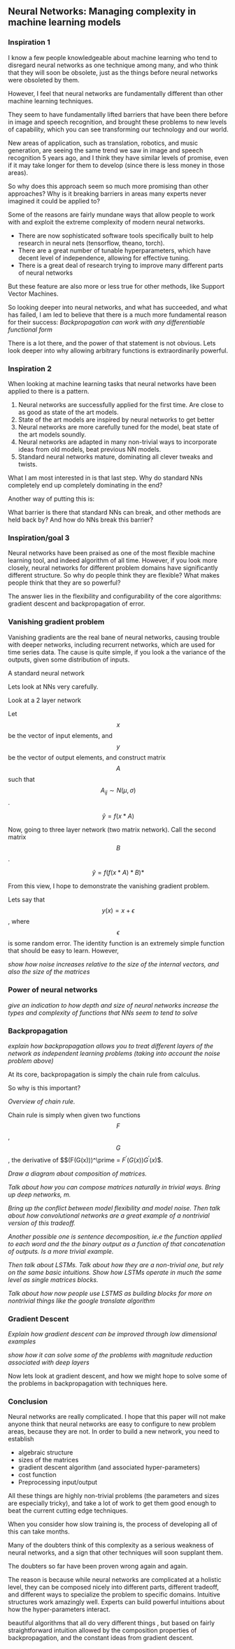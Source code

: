 ## Neural Networks: Managing complexity in machine learning models

### Inspiration 1


I know a few people knowledgeable about machine learning who tend to disregard neural networks as one technique among many, and who think that they will soon be obsolete, just as the things before neural networks were obsoleted by them.

However, I feel that neural networks are fundamentally different than other machine learning techniques.

They seem to have fundamentally lifted barriers that have been there before in image and speech recognition, and brought these problems to new levels of capability, which you can see transforming our technology and our world.

New areas of application, such as translation, robotics, and music generation, are seeing the same trend we saw in image and speech recognition 5 years ago, and I think they have similar levels of promise, even if it may take longer for them to develop (since there is less money in those areas).

So why does this approach seem so much more promising than other approaches? Why is it breaking barriers in areas many experts never imagined it could be applied to?

Some of the reasons are fairly mundane ways that allow people to work with and exploit the extreme complexity of modern neural networks.

* There are now sophisticated software tools specifically built to help research in neural nets (tensorflow, theano, torch).
* There are a great number of tunable hyperparameters, which have decent level of independence, allowing for effective tuning.
* There is a great deal of research trying to improve many different parts of neural networks

But these feature are also more or less true for other methods, like Support Vector Machines.

So looking deeper into neural networks, and what has succeeded, and what has failed, I am led to believe that there is a much more fundamental reason for their success: *Backpropagation can work with any differentiable functional form*

There is a lot there, and the power of that statement is not obvious. Lets look deeper into why allowing arbitrary functions is extraordinarily powerful. 

### Inspiration 2

When looking at machine learning tasks that neural networks have been applied to there is a pattern.

1. Neural networks are successfully applied for the first time. Are close to as good as state of the art models.
2. State of the art models are inspired by neural networks to get better
3. Neural networks are more carefully tuned for the model, beat state of the art models soundly.
4. Neural networks are adapted in many non-trivial ways to incorporate ideas from old models, beat previous NN models.
5. Standard neural networks mature, dominating all clever tweaks and twists.

What I am most interested in is that last step. Why do standard NNs completely end up completely dominating in the end?

Another way of putting this is:

What barrier is there that standard NNs can break, and other methods are held back by? And how do NNs break this barrier?

### Inspiration/goal 3

Neural networks have been praised as one of the most flexible machine learning tool, and indeed algorithm of all time. However, if you look more closely, neural networks for different problem domains have significantly different structure. So why do people think they are flexible? What makes people think that they are so powerful?

The answer lies in the flexibility and configurability of the core algorithms: gradient descent and backpropagation of error.

### Vanishing gradient problem

Vanishing gradients are the real bane of neural networks, causing trouble with deeper networks, including recurrent networks, which are used for time series data. The cause is quite simple, if you look a the variance of the outputs, given some distribution of inputs.

A standard neural network

Lets look at NNs very carefully.

Look at a 2 layer network

Let $$x$$ be the vector of input elements, and $$y$$ be the vector of output elements, and construct matrix $$A$$ such that $$ A_{ij} \sim N(\mu, \sigma)$$.

$$ \hat{y} = f(x*A) $$

Now, going to three layer network (two matrix network). Call the second matrix $$B$$.

$$ \hat{y} = f(f(x*A)*B)* $$

From this view, I hope to demonstrate the vanishing gradient problem.

Lets say that $$y(x) = x + \epsilon$$, where $$\epsilon$$ is some random error. The identity function is an extremely simple function that should be easy to learn. However,

*show how noise increases relative to the size of the internal vectors, and also the size of the matrices*

### Power of neural networks

*give an indication to how depth and size of neural networks increase the types and complexity of functions that NNs seem to tend to solve*

### Backpropagation

*explain how backpropagation allows you to treat different layers of the network as independent learning problems (taking into account the noise problem above)*



At its core, backpropagation is simply the chain rule from calculus.

So why is this important?


*Overview of chain rule.*

Chain rule is simply when given two functions $$F$$,$$G$$, the derivative of $$(F(G(x)))^\prime = $F^\prime(G(x))G^\prime(x)$$.

*Draw a diagram about composition of matrices.*

*Talk about how you can compose matrices naturally in trivial ways. Bring up deep networks, m.*

*Bring up the conflict between model flexibility and model noise. Then talk about how convolutional networks are a great example of a nontrivial version of this tradeoff.*

*Another possible one is sentence decomposition, ie.e the function applied to each word and the the binary output as a function of that concatenation of outputs.  Is a more trivial example.*


*Then talk about LSTMs. Talk about how they are a non-trivial one, but rely on the same basic intuitions. Show how LSTMs operate in much the same level as single matrices blocks.*

*Talk about how now people use LSTMS as building blocks for more on nontrivial things like the google translate algorithm*

### Gradient Descent

*Explain how gradient descent can be improved through low dimensional examples*

*show how it can solve some of the problems with magnitude reduction associated with deep layers*

Now lets look at gradient descent, and how we might hope to solve some of the problems in backpropagation with techniques here.

### Conclusion

Neural networks are really complicated. I hope that this paper will not make anyone think that neural networks are easy to configure to new problem areas, because they are not. In order to build a new network, you need to establish

* algebraic structure
* sizes of the matrices
* gradient descent algorithm (and associated hyper-parameters)
* cost function
* Preprocessing input/output

All these things are highly non-trivial problems (the parameters and sizes are especially tricky), and take a lot of work to get them good enough to beat the current cutting edge techniques.

When you consider how slow training is, the process of developing all of this can take months.

Many of the doubters think of this complexity as a serious weakness of neural networks, and a sign that other techniques will soon supplant them.

The doubters so far have been proven wrong again and again.

The reason is because while neural networks are complicated at a holistic level, they can be composed nicely into different parts, different tradeoff, and different ways to specialize the problem to specific domains. Intuitive structures work amazingly well. Experts can build powerful intuitions about how the hyper-parameters interact.

beautiful algorithms that all do very different things , but based on fairly straightforward intuition allowed by the composition properties of backpropagation, and the constant ideas from gradient descent.
